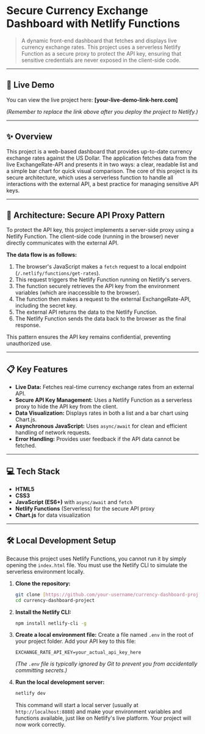 # Secure Currency Exchange Dashboard with Netlify Functions

> A dynamic front-end dashboard that fetches and displays live currency exchange rates. This project uses a serverless Netlify Function as a secure proxy to protect the API key, ensuring that sensitive credentials are never exposed in the client-side code.

---

## 🚀 Live Demo

You can view the live project here: **[your-live-demo-link-here.com]**

_(Remember to replace the link above after you deploy the project to Netlify.)_

---

## ✨ Overview

This project is a web-based dashboard that provides up-to-date currency exchange rates against the US Dollar. The application fetches data from the live ExchangeRate-API and presents it in two ways: a clear, readable list and a simple bar chart for quick visual comparison. The core of this project is its secure architecture, which uses a serverless function to handle all interactions with the external API, a best practice for managing sensitive API keys.

---

## 🔑 Architecture: Secure API Proxy Pattern

To protect the API key, this project implements a server-side proxy using a Netlify Function. The client-side code (running in the browser) never directly communicates with the external API.

**The data flow is as follows:**

1.  The browser's JavaScript makes a `fetch` request to a local endpoint (`/.netlify/functions/get-rates`).
2.  This request triggers the Netlify Function running on Netlify's servers.
3.  The function securely retrieves the API key from the environment variables (which are inaccessible to the browser).
4.  The function then makes a request to the external ExchangeRate-API, including the secret key.
5.  The external API returns the data to the Netlify Function.
6.  The Netlify Function sends the data back to the browser as the final response.

This pattern ensures the API key remains confidential, preventing unauthorized use.

---

## 📋 Key Features

- **Live Data:** Fetches real-time currency exchange rates from an external API.
- **Secure API Key Management:** Uses a Netlify Function as a serverless proxy to hide the API key from the client.
- **Data Visualization:** Displays rates in both a list and a bar chart using Chart.js.
- **Asynchronous JavaScript:** Uses `async/await` for clean and efficient handling of network requests.
- **Error Handling:** Provides user feedback if the API data cannot be fetched.

---

## 💻 Tech Stack

- **HTML5**
- **CSS3**
- **JavaScript (ES6+)** with `async/await` and `fetch`
- **Netlify Functions** (Serverless) for the secure API proxy
- **Chart.js** for data visualization

---

## 🛠️ Local Development Setup

Because this project uses Netlify Functions, you cannot run it by simply opening the `index.html` file. You must use the Netlify CLI to simulate the serverless environment locally.

1.  **Clone the repository:**

    ```sh
    git clone [https://github.com/your-username/currency-dashboard-project.git](https://github.com/your-username/currency-dashboard-project.git)
    cd currency-dashboard-project
    ```

2.  **Install the Netlify CLI:**

    ```sh
    npm install netlify-cli -g
    ```

3.  **Create a local environment file:**
    Create a file named `.env` in the root of your project folder. Add your API key to this file:

    ```
    EXCHANGE_RATE_API_KEY=your_actual_api_key_here
    ```

    _(The `.env` file is typically ignored by Git to prevent you from accidentally committing secrets.)_

4.  **Run the local development server:**
    ```sh
    netlify dev
    ```
    This command will start a local server (usually at `http://localhost:8888`) and make your environment variables and functions available, just like on Netlify's live platform. Your project will now work correctly.
